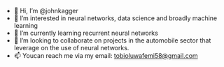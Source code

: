 - 👋 Hi, I’m @johnkagger
- 👀 I’m interested in neural networks, data science and broadly machine learning 
- 🌱 I’m currently learning recurrent neural networks
- 💞️ I’m looking to collaborate on projects in the automobile sector that leverage on the use of neural networks.
- 📫 Youcan reach me via my email: tobioluwafemi58@gmail.com

<!---
johnkagger/johnkagger is a ✨ special ✨ repository because its `README.md` (this file) appears on your GitHub profile.
You can click the Preview link to take a look at your changes.
--->
